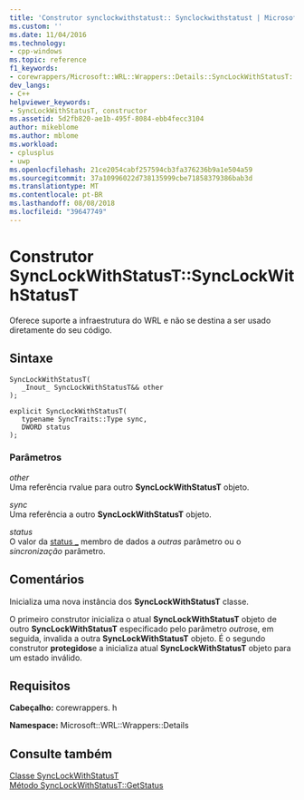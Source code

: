 ```yaml
---
title: 'Construtor synclockwithstatust:: Synclockwithstatust | Microsoft Docs'
ms.custom: ''
ms.date: 11/04/2016
ms.technology:
- cpp-windows
ms.topic: reference
f1_keywords:
- corewrappers/Microsoft::WRL::Wrappers::Details::SyncLockWithStatusT::SyncLockWithStatusT
dev_langs:
- C++
helpviewer_keywords:
- SyncLockWithStatusT, constructor
ms.assetid: 5d2fb820-ae1b-495f-8084-ebb4fecc3104
author: mikeblome
ms.author: mblome
ms.workload:
- cplusplus
- uwp
ms.openlocfilehash: 21ce2054cabf257594cb3fa376236b9a1e504a59
ms.sourcegitcommit: 37a10996022d738135999cbe71858379386bab3d
ms.translationtype: MT
ms.contentlocale: pt-BR
ms.lasthandoff: 08/08/2018
ms.locfileid: "39647749"
---
```

# <a name="synclockwithstatustsynclockwithstatust-constructor"></a>Construtor SyncLockWithStatusT::SyncLockWithStatusT
Oferece suporte a infraestrutura do WRL e não se destina a ser usado diretamente do seu código.  
  
## <a name="syntax"></a>Sintaxe  
  
```  
SyncLockWithStatusT(  
   _Inout_ SyncLockWithStatusT&& other  
);  
  
explicit SyncLockWithStatusT(  
   typename SyncTraits::Type sync,  
   DWORD status  
);  
```  
  
### <a name="parameters"></a>Parâmetros  
 *other*  
 Uma referência rvalue para outro **SyncLockWithStatusT** objeto.  
  
 *sync*  
 Uma referência a outro **SyncLockWithStatusT** objeto.  
  
 *status*  
 O valor da [status _](../windows/synclockwithstatust-status-data-member.md) membro de dados a *outras* parâmetro ou o *sincronização* parâmetro.  
  
## <a name="remarks"></a>Comentários  
 Inicializa uma nova instância dos **SyncLockWithStatusT** classe.  
  
 O primeiro construtor inicializa o atual **SyncLockWithStatusT** objeto de outro **SyncLockWithStatusT** especificado pelo parâmetro *outros*e, em seguida, invalida a outra **SyncLockWithStatusT** objeto. É o segundo construtor **protegidos**e a inicializa atual **SyncLockWithStatusT** objeto para um estado inválido.  
  
## <a name="requirements"></a>Requisitos  
 **Cabeçalho:** corewrappers. h  
  
 **Namespace:** Microsoft::WRL::Wrappers::Details  
  
## <a name="see-also"></a>Consulte também  
 [Classe SyncLockWithStatusT](../windows/synclockwithstatust-class.md)   
 [Método SyncLockWithStatusT::GetStatus](../windows/synclockwithstatust-getstatus-method.md)